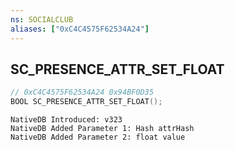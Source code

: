 ```yaml
---
ns: SOCIALCLUB
aliases: ["0xC4C4575F62534A24"]
---
```

## SC_PRESENCE_ATTR_SET_FLOAT

```c
// 0xC4C4575F62534A24 0x94BF0D35
BOOL SC_PRESENCE_ATTR_SET_FLOAT();
```

```
NativeDB Introduced: v323
NativeDB Added Parameter 1: Hash attrHash
NativeDB Added Parameter 2: float value
```

